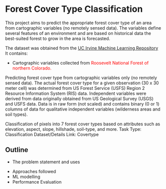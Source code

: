 # Forest Cover Type Classification

This project aims to predict the appropriate forest cover type of an area from cartographic variables (no remotely sensed data). The variables define several features of an environment and are based on historical data the best-suited forest to grow in the area is forecasted. 

The dataset was obtained from the [UC Irvine Machine Learning Repository ](https://archive.ics.uci.edu/dataset/31/covertype) It contains: 
* Cartographic variables collected from <span style="color:red"> Roosevelt National Forest of northern Colorado.</span>




Predicting forest cover type from cartographic variables only (no remotely sensed data).  The actual forest cover type for a given observation (30 x 30 meter cell) was determined from US Forest Service (USFS) Region 2 Resource Information System (RIS) data.  Independent variables were derived from data originally obtained from US Geological Survey (USGS) and USFS data.  Data is in raw form (not scaled) and contains binary (0 or 1) columns of data for qualitative independent variables (wilderness areas and soil types).

Classification of pixels into 7 forest cover types based on attributes such as elevation, 
aspect, slope, hillshade, soil-type, and more.
Task Type: Classification
Dataset/Details Link: Covertype


## Outline

* The problem statement and uses
- Approaches followed
- ML modelling
- Performance Evaluation




